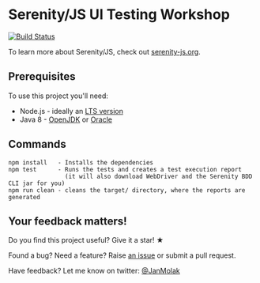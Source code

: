 # Serenity/JS UI Testing Workshop

[![Build Status](https://travis-ci.com/serenity-js/workshop-ui-testing.svg?branch=master)](https://travis-ci.com/serenity-js/workshop-ui-testing)

To learn more about Serenity/JS, check out [serenity-js.org](http://serenity-js.org).

## Prerequisites
 
To use this project you'll need:
- Node.js - ideally an [LTS version](https://nodejs.org/en/download/) 
- Java 8 - [OpenJDK](http://www.azul.com/downloads/zulu/) or [Oracle](http://www.oracle.com/technetwork/java/javase/downloads/jre8-downloads-2133155.html)
 
## Commands

```
npm install   - Installs the dependencies
npm test      - Runs the tests and creates a test execution report
                (it will also download WebDriver and the Serenity BDD CLI jar for you)
npm run clean - cleans the target/ directory, where the reports are generated                     
```

## Your feedback matters!

Do you find this project useful? Give it a star! &#9733;

Found a bug? Need a feature? Raise [an issue](https://github.com/serenity-js/seed-cucumber/issues?state=open)
or submit a pull request.

Have feedback? Let me know on twitter: [@JanMolak](https://twitter.com/JanMolak)
